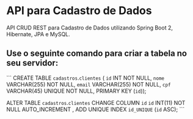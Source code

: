 # API para Cadastro de Dados

API CRUD REST para Cadastro de Dados utilizando Spring Boot 2, Hibernate, JPA e MySQL.

## Use o seguinte comando para criar a tabela no seu servidor:

``` CREATE TABLE `cadastros`.`clientes` (
  `id` INT NOT NULL,
  `nome` VARCHAR(255) NOT NULL,
  `email` VARCHAR(255) NOT NULL,
  `cpf` VARCHAR(45) UNIQUE NOT NULL,
  PRIMARY KEY (`id`));

  ALTER TABLE `cadastros`.`clientes`
  CHANGE COLUMN `id` `id` INT(11) NOT NULL AUTO_INCREMENT ,
  ADD UNIQUE INDEX `id_UNIQUE` (`id` ASC); ```
